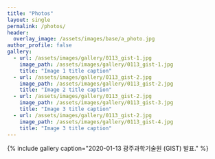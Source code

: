 ```yaml
---
title: "Photos"
layout: single
permalink: /photos/
header:
  overlay_image: /assets/images/base/a_photo.jpg
author_profile: false
gallery:
  - url: /assets/images/gallery/0113_gist-1.jpg
    image_path: /assets/images/gallery/0113_gist-1.jpg
    title: "Image 1 title caption"
  - url: /assets/images/gallery/0113_gist-2.jpg
    image_path: /assets/images/gallery/0113_gist-2.jpg
    title: "Image 2 title caption"
  - url: /assets/images/gallery/0113_gist-2.jpg
    image_path: /assets/images/gallery/0113_gist-3.jpg
    title: "Image 3 title caption"
  - url: /assets/images/gallery/0113_gist-2.jpg
    image_path: /assets/images/gallery/0113_gist-4.jpg
    title: "Image 3 title caption"
---
```


{% include gallery caption="2020-01-13 광주과학기술원 (GIST) 발표." %}
